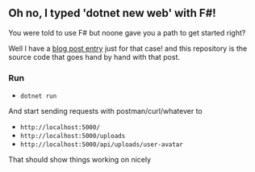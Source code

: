 ## Oh no, I typed 'dotnet new web' with F#!

You were told to use F# but noone gave you a path to get started right?

Well I have a [blog post entry]() just for that case! and this repository is the source code that goes hand by hand with that post.

### Run

- `dotnet run`

And start sending requests with postman/curl/whatever to

- `http://localhost:5000/`
- `http://localhost:5000/uploads`
- `http://localhost:5000/api/uploads/user-avatar`

That should show things working on nicely
